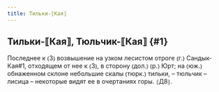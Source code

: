 ```yaml
---
title: Тильки-⟦Кая⟧
---
```

## Тильки-⟦Кая⟧, Тюльчик-⟦Кая⟧ {#1}

Последнее к ⦅З⦆ возвышение на узком лесистом отроге ⦅г.⦆ Сандык-Кая#1, отходящем от нее к ⦅З⦆, в сторону ⦅дол.⦆ ⦅р.⦆ Юрт; на ⦅юж.⦆ обнаженном склоне небольшие скалы ⦅тюрк.⦆ тильки, – тюльчик – лисица – некоторые видят ее в очертаниях горы. ⦃Д8⦄.
